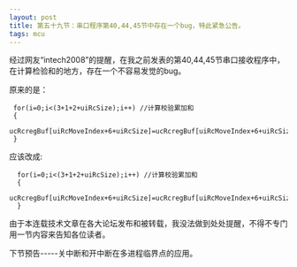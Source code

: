 ```yaml
---
layout: post
title: 第五十九节：串口程序第40,44,45节中存在一个bug，特此紧急公告。
tags: mcu
---
```


 经过网友“intech2008”的提醒，在我之前发表的第40,44,45节串口接收程序中，在计算检验和的地方，存在一个不容易发觉的bug。
   
   原来的是：

 ```
  for(i=0;i<(3+1+2+uiRcSize);i++) //计算校验累加和
  {
      ucRcregBuf[uiRcMoveIndex+6+uiRcSize]=ucRcregBuf[uiRcMoveIndex+6+uiRcSize]+ucRcregBuf[i];
  }    
```
  应该改成:

```
  for(i=0;i<(3+1+2+uiRcSize);i++) //计算校验累加和
  {
      ucRcregBuf[uiRcMoveIndex+6+uiRcSize]=ucRcregBuf[uiRcMoveIndex+6+uiRcSize]+ucRcregBuf[uiRcMoveIndex+i];
  }
```  

  由于本连载技术文章在各大论坛发布和被转载，我没法做到处处提醒，不得不专门用一节内容来告知各位读者。

  下节预告-----关中断和开中断在多进程临界点的应用。